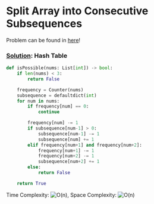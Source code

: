 # Split Array into Consecutive Subsequences

Problem can be found in [here](https://leetcode.com/problems/split-array-into-consecutive-subsequences/)!

### [Solution](/Hash%20Table/659-SplitArrayintoConsecutiveSubsequences/solution.py): Hash Table

```python
def isPossible(nums: List[int]) -> bool:
    if len(nums) < 3:
        return False

    frequency = Counter(nums)
    subsequence = defaultdict(int)
    for num in nums:
        if frequency[num] == 0:
            continue

        frequency[num] -= 1
        if subsequence[num-1] > 0:
            subsequence[num-1] -= 1
            subsequence[num] += 1
        elif frequency[num+1] and frequency[num+2]:
            frequency[num+1] -= 1
            frequency[num+2] -= 1
            subsequence[num+2] += 1
        else:
            return False

    return True
```

Time Complexity: ![O(n)](<https://latex.codecogs.com/svg.image?\inline&space;O(n)>), Space Complexity: ![O(n)](<https://latex.codecogs.com/svg.image?\inline&space;O(n)>)
